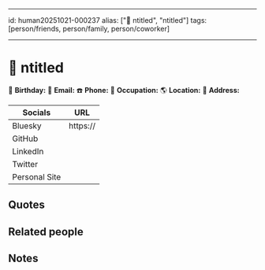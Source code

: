 

---

id: human20251021-000237
alias:
["👤 ntitled", "ntitled"]
tags: [person/friends, person/family, person/coworker]

---

# 👤 ntitled

🎂 **Birthday:**
💌 **Email:**
☎️ **Phone:**
💼 **Occupation:**
🌎 **Location:**
🏡 **Address:**

| Socials       | URL      |
| ------------- | -------- |
| Bluesky       | https:// |
| GitHub        |          |
| LinkedIn      |          |
| Twitter       |          |
| Personal Site |          |

## Quotes

## Related people

## Notes
